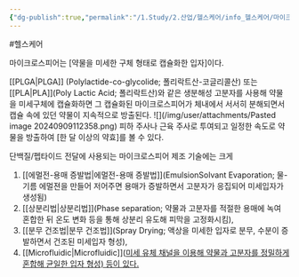 ```yaml
---
{"dg-publish":true,"permalink":"/1.Study/2.산업/헬스케어/info_헬스케어/마이크로스피어/","created":"2024-11-20T21:02:29.822+09:00","updated":"2025-06-03T20:07:22.179+09:00"}
---
```


#헬스케어 

마이크로스피어는 [약물을 미세한 구체 형태로 캡슐화한 입자]이다. 

[[PLGA\|PLGA]] (Polylactide-co-glycolide; 폴리락트산-코글리콜산) 또는 [[PLA\|PLA]](Poly Lactic Acid; 폴리락트산)와 같은 생분해성 고분자를 사용해 약물을 미세구체에 캡슐화하면 그 캡슐화된 마이크로스피어가 체내에서 서서히 분해되면서 캡슐 속에 있던 약물이 지속적으로 방출된다. 
![](/img/user/attachments/Pasted image 20240909112358.png)
피하 주사나 근육 주사로 투여되고 일정한 속도로 약물을 방출하여 [한 달 이상의 약효]를 볼 수 있다. 

단백질/펩타이드 전달에 사용되는 마이크로스피어 제조 기술에는 크게 
1) [[에멀전-용매 증발법\|에멀전-용매 증발법]](EmulsionSolvant Evaporation; 물-기름 에멀젼을 만들어 저어주면 용매가 증발하면서 고분자가 응집되어 미세입자가 생성됨)
2) [[상분리법\|상분리법]](Phase separation; 약물과 고분자를 적절한 용매에 녹여 혼합한 뒤 온도 변화 등을 통해 상분리 유도해 피막을 고정화시킴), 
3) [[분무 건조법\|분무 건조법]](Spray Drying; 액상을 미세한 입자로 분무, 수분이 증발하면서 건조된 미세입자 형성), 
4) [[Microfluidic\|Microfluidic]]([미세 유체 채널을 이용해 약물과 고분자를 정밀하게 혼합해 균일한 입자 형성) 등이 있다.](9.9_모두가%20기다린%20마법의%20약.pdf#page=28&selection=112,0,357,1&color=yellow)